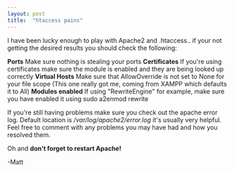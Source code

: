 ```yaml
---
layout: post
title:  "htaccess pains"
---
```


I have been lucky enough to play with Apache2 and .htaccess.. if your not getting the desired results you should check the following:

<b>Ports</b> Make sure nothing is stealing your ports
<b>Certificates</b> If you're using certificates make sure the module is enabled and they are being looked up correctly
<b>Virtual Hosts</b> Make sure that AllowOverride is not set to None for your file scope (This one really got me, coming from XAMPP which defaults it to All)
<b>Modules enabled</b> If using "RewriteEngine" for example, make sure you have enabled it using sudo a2enmod rewrite

If you're still having problems make sure you check out the apache error log. Default location is <i>/var/log/apache2/error.log</i> it's usually very helpful. Feel free to comment with any problems you may have had and how you resolved them.

Oh and <b>don't forget to restart Apache!</b> 

-Matt